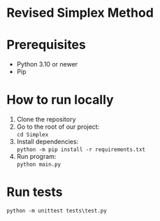 # Revised Simplex Method

# Prerequisites
* Python 3.10 or newer
* Pip

# How to run locally
1. Clone the repository
2. Go to the root of our project:  
   `cd Simplex`
3. Install dependencies:  
   `python -m pip install -r requirements.txt`
4. Run program:  
   `python main.py`

# Run tests
`python -m unittest tests\test.py`
